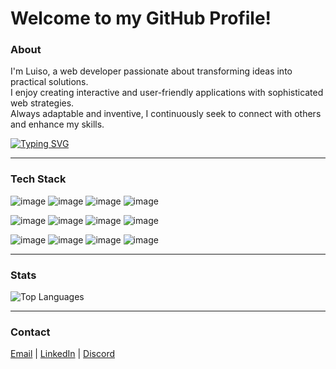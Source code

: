 # Welcome to my GitHub Profile!

### About

I'm Luiso, a web developer passionate about transforming ideas into practical solutions. <br/>
I enjoy creating interactive and user-friendly applications with sophisticated web strategies. <br/> 
Always adaptable and inventive, I continuously seek to connect with others and enhance my skills.

[![Typing SVG](https://readme-typing-svg.demolab.com?font=Fira+Code&size=16&pause=1000&color=35D1CA&width=435&lines=%23intuitive;%23proactive;%23resourceful)](https://git.io/typing-svg)

---

### Tech Stack

![image](https://img.shields.io/badge/HTML5-E34F26?style=for-the-badge&logo=html5&logoColor=white)
![image](https://img.shields.io/badge/CSS3-1572B6?style=for-the-badge&logo=css3&logoColor=white)
![image](https://img.shields.io/badge/JavaScript-F7DF1E?style=for-the-badge&logo=javascript&logoColor=black)
![image](https://img.shields.io/badge/TypeScript-007ACC?style=for-the-badge&logo=typescript&logoColor=white)

![image](https://img.shields.io/badge/React-20232A?style=for-the-badge&logo=react&logoColor=61DAFB)
![image](https://img.shields.io/badge/next%20js-000000?style=for-the-badge&logo=nextdotjs&logoColor=white)
![image](https://img.shields.io/badge/Tailwind_CSS-38B2AC?style=for-the-badge&logo=tailwind-css&logoColor=white)
![image](https://img.shields.io/badge/shadcn%2Fui-000000?style=for-the-badge&logo=shadcnui&logoColor=white)

![image](https://img.shields.io/badge/GIT-E44C30?style=for-the-badge&logo=git&logoColor=white)
![image](https://img.shields.io/badge/Node%20js-339933?style=for-the-badge&logo=nodedotjs&logoColor=white)
![image](https://img.shields.io/badge/MySQL-00000F?style=for-the-badge&logo=mysql&logoColor=white)
![image](https://img.shields.io/badge/Figma-F24E1E?style=for-the-badge&logo=figma&logoColor=white)

---

### Stats

![Top Languages](https://github-readme-stats.vercel.app/api/top-langs/?username=solarluiso&layout=compact&theme=dark)

---

### Contact

[Email](mailto:solarluiso@gmail.com) | [LinkedIn](https://www.linkedin.com/in/solarluiso/) | [Discord](https://discordapp.com/users/solarluiso)
